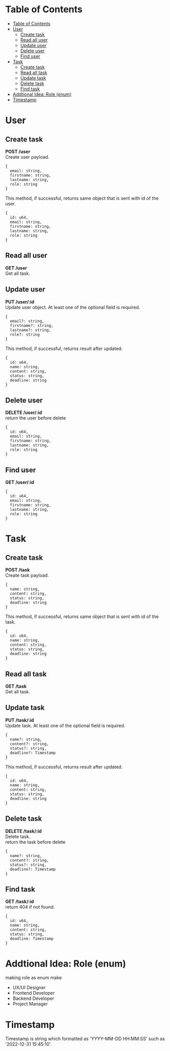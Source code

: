 # Table of Contents
- [Table of Contents](#table-of-contents)
- [User](#user)
  - [Create task](#create-task)
  - [Read all user](#read-all-user)
  - [Update user](#update-user)
  - [Delete user](#delete-user)
  - [Find user](#find-user)
- [Task](#task)
  - [Create task](#create-task-1)
  - [Read all task](#read-all-task)
  - [Update task](#update-task)
  - [Delete task](#delete-task)
  - [Find task](#find-task)
- [Addtional Idea: Role (enum)](#addtional-idea-role-enum)
- [Timestamp](#timestamp)

# User
## Create task
__POST /user__ \
Create user payload.
```
{
  email: string,
  firstname: string,
  lastname: string,
  role: string
}
```
This method, if successful, returns same object that is sent with id of the user.
```
{
  id: u64,
  email: string,
  firstname: string,
  lastname: string,
  role: string
}
```
## Read all user
__GET /user__ \
Get all task.
## Update user
__PUT /user/:id__ \
Update user object. At least one of the optional field is required.
```
{
  email?: string,
  firstname?: string,
  lastname?: string,
  role?: string
}
```
This method, if successful, returns result after updated.
```
{
  id: u64,
  name: string,
  content: string,
  status: string,
  deadline: string
}
```

## Delete user
__DELETE /user/:id__ \
return the user before delete
```
{
  id: u64,
  email: string,
  firstname: string,
  lastname: string,
  role: string
}
```

## Find user
__GET /user/:id__
```
{
  id: u64,
  email: string,
  firstname: string,
  lastname: string,
  role: string
}
```

# Task
## Create task
__POST /task__ \
Create task payload.
```
{
  name: string,
  content: string,
  status: string,
  deadline: string
}
```
This method, if successful, returns same object that is sent with id of the task.
```
{
  id: u64,
  name: string,
  content: string,
  status: string,
  deadline: string
}
```
## Read all task
__GET /task__ \
Get all task.
## Update task
__PUT /task/:id__ \
Update task. At least one of the optional field is required.
```
{
  name?: string,
  content?: string,
  status?: string,
  deadline?: Timestamp
}
```
This method, if successful, returns result after updated.
```
{
  id: u64,
  name: string,
  content: string,
  status: string,
  deadline: string
}
```


## Delete task
__DELETE /task/:id__ \
Delete task. \
return the task before delete
```
{
  name?: string,
  content?: string,
  status?: string,
  deadline?: Timestamp
}
```

## Find task
__GET /task/:id__ \
return 404 if not found.
```
{
  id: u64,
  name: string,
  content: string,
  status: string,
  deadline: Timestamp
}
```

# Addtional Idea: Role (enum)
making role as enum make 
- UX/UI Designer
- Frontend Developer
- Backend Developer
- Project Manager

# Timestamp
Timestamp is string which formatted as 'YYYY-MM-DD HH:MM:SS' such as '2022-12-31 15:45:10'.